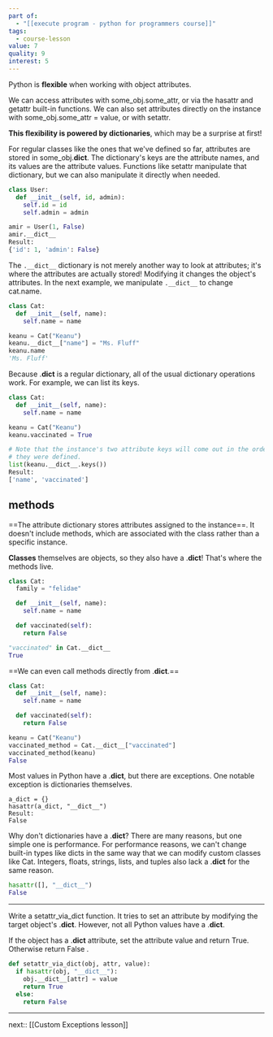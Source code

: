 ```yaml
---
part of:
  - "[[execute program - python for programmers course]]"
tags:
  - course-lesson
value: 7
quality: 9
interest: 5
---
```

Python is **flexible** when working with object attributes. 

We can access attributes with some_obj.some_attr, or via the hasattr and getattr built-in functions. We can also set attributes directly on the instance with some_obj.some_attr = value, or with setattr.

**This flexibility is powered by dictionaries**, which may be a surprise at first! 

For regular classes like the ones that we've defined so far, attributes are stored in some_obj.__dict__. The dictionary's keys are the attribute names, and its values are the attribute values. Functions like setattr manipulate that dictionary, but we can also manipulate it directly when needed.

```python
class User:
  def __init__(self, id, admin):
    self.id = id
    self.admin = admin

amir = User(1, False)
amir.__dict__
Result:
{'id': 1, 'admin': False}
```

The `.__dict__` dictionary is not merely another way to look at attributes; it's where the attributes are actually stored! Modifying it changes the object's attributes. In the next example, we manipulate `.__dict__` to change cat.name.

```python
class Cat:
  def __init__(self, name):
    self.name = name

keanu = Cat("Keanu")
keanu.__dict__["name"] = "Ms. Fluff"
keanu.name
'Ms. Fluff'
```

Because .__dict__ is a regular dictionary, all of the usual dictionary operations work. For example, we can list its keys.

```python
class Cat:
  def __init__(self, name):
    self.name = name

keanu = Cat("Keanu")
keanu.vaccinated = True

# Note that the instance's two attribute keys will come out in the order
# they were defined.
list(keanu.__dict__.keys())
Result:
['name', 'vaccinated']
```


## methods

==The attribute dictionary stores attributes assigned to the instance==. 
It doesn't include methods, which are associated with the class rather than a specific instance.

**Classes** themselves are objects, so they also have a .__dict__! That's where the methods live.

```python
class Cat:
  family = "felidae"

  def __init__(self, name):
    self.name = name

  def vaccinated(self):
    return False
```

```python
"vaccinated" in Cat.__dict__
True
```

==We can even call methods directly from .__dict__.==


```python
class Cat:
  def __init__(self, name):
    self.name = name

  def vaccinated(self):
    return False

keanu = Cat("Keanu")
vaccinated_method = Cat.__dict__["vaccinated"]
vaccinated_method(keanu)
False
```

Most values in Python have a .__dict__, but there are exceptions. One notable exception is dictionaries themselves.

	a_dict = {}
	hasattr(a_dict, "__dict__")
	Result:
	False

Why don't dictionaries have a .__dict__? There are many reasons, but one simple one is performance. For performance reasons, we can't change built-in types like dicts in the same way that we can modify custom classes like Cat. Integers, floats, strings, lists, and tuples also lack a .__dict__ for the same reason.

```python
hasattr([], "__dict__")
False
```

____

Write a setattr_via_dict function. It tries to set an attribute by modifying the target object's .__dict__. However, not all Python values have a .__dict__.

If the object has a .__dict__ attribute, set the attribute value and return True. Otherwise return False
.

```python
def setattr_via_dict(obj, attr, value):
  if hasattr(obj, "__dict__"):
    obj.__dict__[attr] = value
    return True
  else:
    return False
```

___
next:: [[Custom Exceptions lesson]]